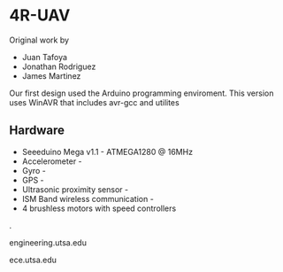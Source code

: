 # 4R-UAV

Original work by 
* Juan Tafoya
* Jonathan Rodriguez
* James Martinez

Our first design used the Arduino programming enviroment. This version uses WinAVR that includes avr-gcc and utilites

## Hardware
* Seeeduino Mega v1.1 - ATMEGA1280 @ 16MHz
* Accelerometer -
* Gyro -
* GPS -
* Ultrasonic proximity sensor -
* ISM Band wireless communication -
* 4 brushless motors with speed controllers


.

engineering.utsa.edu

ece.utsa.edu
